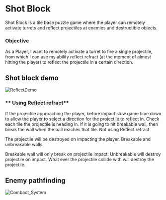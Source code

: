 # Shot Block
Shot Block is a tile base puzzle game where the player can remotely activate turrets and reflect projectiles at enemies and destructible objects.

### **Objective**

As a Player, I want to remotely activate a turret to fire a single projectile, from which I can use my ability reflect refract (at the moment of almost hitting the player) to reflect the projectile in a certain direction.

## Shot block demo
 ![ReflectDemo](https://user-images.githubusercontent.com/69220988/165804050-95920426-0855-4044-a616-3a42bdcf789e.gif)
 
### ** Using Reflect refract**

If the projectile approaching the player, before impact slow game time down to allow the player to select a direction for the projectile to reflect in.
Check each tile the projectile is heading in. If it is going to hit breakable wall, then break the wall when the ball reaches that tile.
Not using Reflect refract

The projectile will be destroyed on impacting the player.
Breakable and unbreakable walls

Breakable wall will only break on projectile impact.
Unbreakable will destroy projectile on impact.
What ever the projectile collide with will destroy the projectile.
 
 ## Enemy pathfinding
![Combact_System](https://user-images.githubusercontent.com/69220988/165804096-9bba2267-709d-4e97-9ab3-512fa42173f8.gif)


